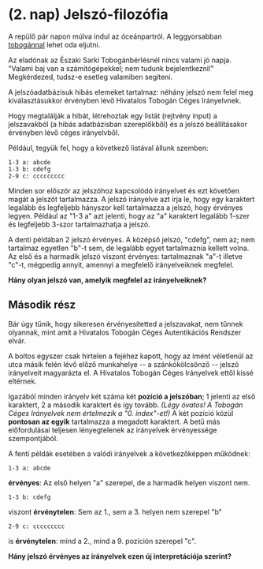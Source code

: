 (2. nap) Jelszó-filozófia
=========================
A repülő pár napon múlva indul az óceánpartról. A leggyorsabban [tobogánnal](https://hu.wikipedia.org/wiki/Tobog%C3%A1n) lehet oda eljutni.

Az eladónak az Északi Sarki Tobogánbérlésnél nincs valami jó napja. "Valami baj van a számítógépekkel; nem tudunk bejelentkezni!" Megkérdezed, tudsz-e esetleg valamiben segíteni.

A jelszóadatbázisuk hibás elemeket tartalmaz: néhány jelszó nem felel meg kiválasztásukkor érvényben lévő Hivatalos Tobogán Céges Irányelvnek.

Hogy megtalálják a hibát, létrehoztak egy listát (rejtvény input) a jelszavakból (a hibás adatbázisban szereplőkből) és a jelszó beállításakor érvényben lévő céges irányelvből.

Például, tegyük fel, hogy a következő listával állunk szemben:
```
1-3 a: abcde
1-3 b: cdefg
2-9 c: ccccccccc
```
Minden sor először az jelszóhoz kapcsolódó irányelvet és ezt követően magát a jelszót tartalmazza. A jelszó irányelve azt írja le, hogy egy karaktert legalább és legfeljebb hányszor kell tartalmazza a jelszó, hogy érvényes legyen.
Például az "1-3 a" azt jelenti, hogy az "a" karaktert legalább 1-szer és legfeljebb 3-szor tartalmazhatja a jelszó.

A denti példában 2 jelszó érvényes. A középső jelszó, "cdefg", nem az; nem tartalmaz egyetlen "b"-t sem, de legalább egyet tartalmaznia kellett volna. Az első és a harmadik jelszó viszont érvényes: tartalmaznak "a"-t illetve "c"-t, mégpedig annyit, amennyi a megfelelő irányelveiknek megfelel.

**Hány olyan jelszó van, amelyik megfelel az irányelveiknek?**

Második rész
------------

Bár úgy tűnik, hogy sikeresen érvényesítetted a jelszavakat, nem tűnnek olyannak, mint amit a Hivatalos Tobogán Céges Autentikációs Rendszer elvár.

A boltos egyszer csak hirtelen a fejéhez kapott, hogy az imént véletlenül az utca másik felén lévő előző munkahelye -- a szánkókölcsönző -- jelszó irányelveit magyarázta el. A Hivatalos Tobogán Céges Irányelvek ettől kissé eltérnek.

Igazából minden irányelv két száma két **pozíció a jelszóban**; 1 jelenti az első karaktert, 2 a második karaktert és így tovább. *(Légy óvatos! A Tobogán Céges Irányelvek nem értelmezik a "0. index"-et!)*
A két pozíció közül **pontosan az egyik** tartalmazza a megadott karaktert. A betű más előfordulásai teljesen lényegtelenek az irányelvek érvényessége szempontjából. 

A fenti példák esetében a valódi irányelvek a következőképpen működnek:

```
1-3 a: abcde
``` 
**érvényes**: Az első helyen "a" szerepel, de a harmadik helyen viszont nem.

```
1-3 b: cdefg
```
viszont **érvénytelen**: Sem az 1., sem a 3. helyen nem szerepel "b"

```
2-9 c: ccccccccc
```
is **érvénytelen**: mind a 2., mind a 9. pozíción szerepel "c". 

**Hány jelszó érvényes az irányelvek ezen új interpretációja szerint?**
